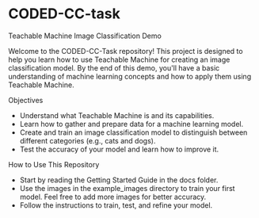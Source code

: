 # CODED-CC-task
Teachable Machine Image Classification Demo

Welcome to the CODED-CC-Task repository! This project is designed to help you learn how to use Teachable Machine for creating an image classification model. By the end of this demo, you'll have a basic understanding of machine learning concepts and how to apply them using Teachable Machine.

Objectives

- Understand what Teachable Machine is and its capabilities.
- Learn how to gather and prepare data for a machine learning model.
- Create and train an image classification model to distinguish between different categories (e.g., cats and dogs).
- Test the accuracy of your model and learn how to improve it.

How to Use This Repository

- Start by reading the Getting Started Guide in the docs folder.
- Use the images in the example_images directory to train your first model. Feel free to add more images for better accuracy.
- Follow the instructions to train, test, and refine your model.
